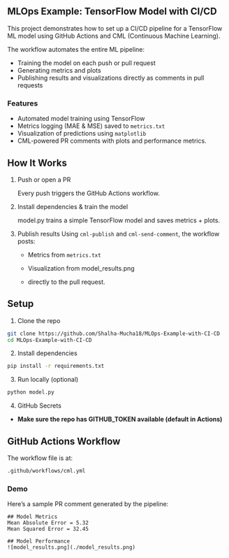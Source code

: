 ## MLOps Example: TensorFlow Model with CI/CD
This project demonstrates how to set up a CI/CD pipeline for a TensorFlow ML model using GitHub Actions and CML (Continuous Machine Learning).

The workflow automates the entire ML pipeline:

- Training the model on each push or pull request
- Generating metrics and plots
- Publishing results and visualizations directly as comments in pull requests

### Features
- Automated model training using TensorFlow
- Metrics logging (MAE & MSE) saved to `metrics.txt`
- Visualization of predictions using   `matplotlib`
- CML-powered PR comments with plots and performance metrics.

## How It Works

1. Push or open a PR

   Every push triggers the GitHub Actions workflow.
2. Install dependencies & train the model

   model.py trains a simple TensorFlow model and saves metrics + plots.

4. Publish results
   Using `cml-publish` and `cml-send-comment`, the workflow posts:

    - Metrics from `metrics.txt`

   - Visualization from model_results.png

   - directly to the pull request.

## Setup

1. Clone the repo
```bash
git clone https://github.com/Shalha-Mucha18/MLOps-Example-with-CI-CD
cd MLOps-Example-with-CI-CD
```
2. Install dependencies
``` bash
pip install -r requirements.txt
```
3. Run locally (optional)
```bash
python model.py
```
4. GitHub Secrets
   
- **Make sure the repo has GITHUB_TOKEN available (default in Actions)**
## GitHub Actions Workflow

The workflow file is at:
```bash
.github/workflows/cml.yml
```
### Demo

Here’s a sample PR comment generated by the pipeline:

```shell
## Model Metrics
Mean Absolute Error = 5.32
Mean Squared Error = 32.45

## Model Performance
![model_results.png](./model_results.png)
```

